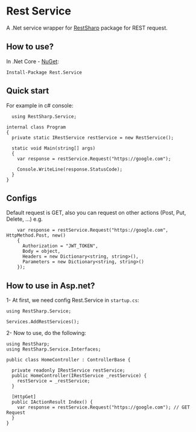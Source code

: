 # Rest Service
A .Net service wrapper for [RestSharp](https://github.com/restsharp/RestSharp) package for REST request.

## How to use?
In .Net Core - [NuGet](https://www.nuget.org/packages/Rest.Service):
```
Install-Package Rest.Service
```

## Quick start
For example in c# console:
```
  using RestSharp.Service;
```
```
internal class Program
{
  private static IRestService restService = new RestService();
  
  static void Main(string[] args)
  {
    var response = restService.Request("https://google.com");
      
    Console.WriteLine(response.StatusCode);
  }
}
```
## Configs
Default request is GET, also you can request on other actions (Post, Put, Delete, ...) e.g.
```
    var response = restService.Request("https://google.com", HttpMethod.Post, new()
    {
      Authorization = "JWT_TOKEN",
      Body = object,
      Headers = new Dictionary<string, string>(),
      Parameters = new Dictionary<string, string>()
    });
```
## How to use in Asp.net?
1- At first, we need config Rest.Service in `startup.cs`:
```
using RestSharp.Service;
```
```
Services.AddRestServices();
```

2- Now to use, do the following:
```
using RestSharp;
using RestSharp.Service.Interfaces;
```
```
public class HomeController : ControllerBase {

  private readonly IRestService restService;
  public HomeController(IRestService _restService) {
    restService = _restService;
  }
  
  [HttpGet]
  public IActionResult Index() {
    var response = restService.Request("https://google.com"); // GET Request
  }
}
```
